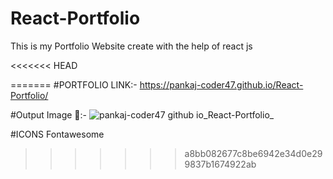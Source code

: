 # React-Portfolio
This is my Portfolio Website create with the help of react js

<<<<<<< HEAD

=======
#PORTFOLIO LINK:-
https://pankaj-coder47.github.io/React-Portfolio/

#Output Image 💯:- 
![pankaj-coder47 github io_React-Portfolio_](https://github.com/pankaj-coder47/React-Portfolio/assets/116195789/0cb8760a-546b-419c-90bb-13c715d2d15f)


#ICONS
Fontawesome

>>>>>>> a8bb082677c8be6942e34d0e299837b1674922ab
